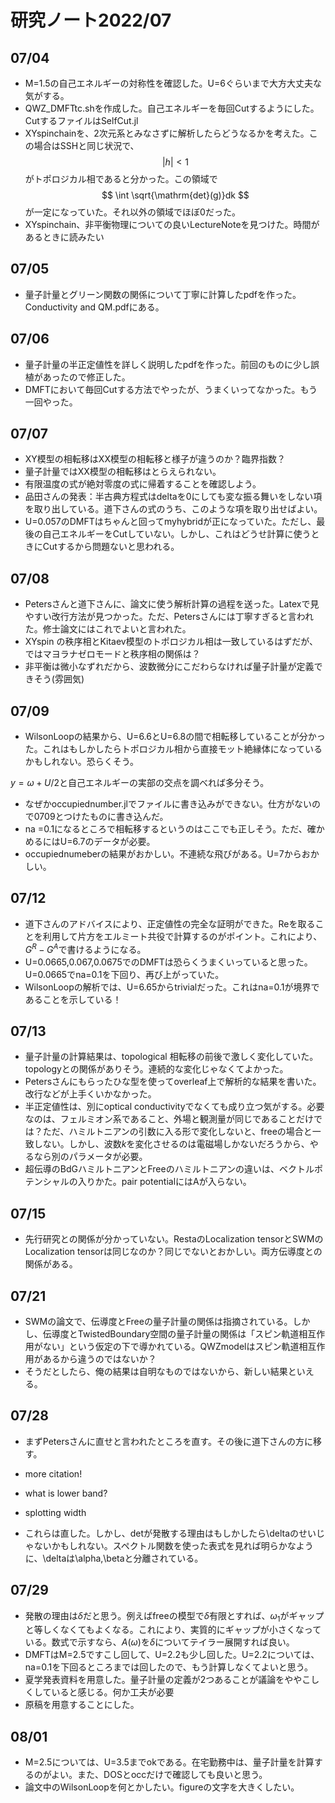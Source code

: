 # **研究ノート2022/07**

## **07/04**
- M=1.5の自己エネルギーの対称性を確認した。U=6ぐらいまで大方大丈夫な気がする。
- QWZ_DMFTtc.shを作成した。自己エネルギーを毎回Cutするようにした。CutするファイルはSelfCut.jl
- XYspinchainを、2次元系とみなさずに解析したらどうなるかを考えた。この場合はSSHと同じ状況で、
$$
|h| < 1
$$
がトポロジカル相であると分かった。この領域で
$$
\int \sqrt{\mathrm{det}(g)}dk
$$
が一定になっていた。それ以外の領域でほぼ0だった。
- XYspinchain、非平衡物理についての良いLectureNoteを見つけた。時間があるときに読みたい
## **07/05**
- 量子計量とグリーン関数の関係について丁寧に計算したpdfを作った。Conductivity and QM.pdfにある。
## **07/06**
- 量子計量の半正定値性を詳しく説明したpdfを作った。前回のものに少し誤植があったので修正した。
- DMFTにおいて毎回Cutする方法でやったが、うまくいってなかった。もう一回やった。

## **07/07**
- XY模型の相転移はXX模型の相転移と様子が違うのか？臨界指数？
- 量子計量ではXX模型の相転移はとらえられない。 
- 有限温度の式が絶対零度の式に帰着することを確認しよう。
- 品田さんの発表：半古典方程式はdeltaを0にしても変な振る舞いをしない項を取り出している。道下さんの式のうち、このような項を取り出せばよい。
- U=0.057のDMFTはちゃんと回ってmyhybridが正になっていた。ただし、最後の自己エネルギーをCutしていない。しかし、これはどうせ計算に使うときにCutするから問題ないと思われる。

## **07/08**
- Petersさんと道下さんに、論文に使う解析計算の過程を送った。Latexで見やすい改行方法が見つかった。ただ、Petersさんには丁寧すぎると言われた。修士論文にはこれでよいと言われた。
- XYspin の秩序相とKitaev模型のトポロジカル相は一致しているはずだが、ではマヨラナゼロモードと秩序相の関係は？
- 非平衡は微小なずれだから、波数微分にこだわらなければ量子計量が定義できそう(雰囲気)

## **07/09**
- WilsonLoopの結果から、U=6.6とU=6.8の間で相転移していることが分かった。これはもしかしたらトポロジカル相から直接モット絶縁体になっているかもしれない。恐らくそう。

$y = \omega + U/2$と自己エネルギーの実部の交点を調べれば多分そう。 
- なぜかoccupiednumber.jlでファイルに書き込みができない。仕方がないので0709とつけたものに書き込んだ。
- na =0.1になるところで相転移するというのはここでも正しそう。ただ、確かめるにはU=6.7のデータが必要。
- occupiednumeberの結果がおかしい。不連続な飛びがある。U=7からおかしい。

## **07/12**
- 道下さんのアドバイスにより、正定値性の完全な証明ができた。Reを取ることを利用して片方をエルミート共役で計算するのがポイント。これにより、$G^R-G^A$で書けるようになる。
- U=0.0665,0.067,0.0675でのDMFTは恐らくうまくいっていると思った。U=0.0665でna=0.1を下回り、再び上がっていた。
- WilsonLoopの解析では、U=6.65からtrivialだった。これはna=0.1が境界であることを示している！

## **07/13**
- 量子計量の計算結果は、topological 相転移の前後で激しく変化していた。topologyとの関係がありそう。連続的な変化じゃなくてよかった。
- Petersさんにもらったひな型を使ってoverleaf上で解析的な結果を書いた。改行などが上手くいかなかった。
- 半正定値性は、別にoptical conductivityでなくても成り立つ気がする。必要なのは、フェルミオン系であること、外場と観測量が同じであることだけでは？ただ、ハミルトニアンの引数に入る形で変化しないと、freeの場合と一致しない。しかし、波数$k$を変化させるのは電磁場しかないだろうから、やるなら別のパラメータが必要。
- 超伝導のBdGハミルトニアンとFreeのハミルトニアンの違いは、ベクトルポテンシャルの入りかた。pair potentialにはAが入らない。

## **07/15**

- 先行研究との関係が分かっていない。RestaのLocalization tensorとSWMのLocalization tensorは同じなのか？同じでないとおかしい。両方伝導度との関係がある。

## **07/21**

- SWMの論文で、伝導度とFreeの量子計量の関係は指摘されている。しかし、伝導度とTwistedBoundary空間の量子計量の関係は「スピン軌道相互作用がない」という仮定の下で導かれている。QWZmodelはスピン軌道相互作用があるから違うのではないか？
- そうだとしたら、俺の結果は自明なものではないから、新しい結果といえる。

## **07/28**
- まずPetersさんに直せと言われたところを直す。その後に道下さんの方に移す。
- more citation!
- what is lower band?
- splotting width

- これらは直した。しかし、detが発散する理由はもしかしたら\deltaのせいじゃないかもしれない。スペクトル関数を使った表式を見れば明らかなように、\deltaは\alpha,\betaと分離されている。

## **07/29**
- 発散の理由は$\delta$だと思う。例えばfreeの模型で$\delta$有限とすれば、$\omega_1$がギャップと等しくなくてもよくなる。これにより、実質的にギャップが小さくなっている。数式で示すなら、$A(\omega)$を$\delta$についてテイラー展開すれば良い。
- DMFTはM=2.5ですこし回して、U=2.2も少し回した。U=2.2については、na=0.1を下回るところまでは回したので、もう計算しなくてよいと思う。
- 夏学発表資料を用意した。量子計量の定義が2つあることが議論をややこしくしていると感じる。何か工夫が必要
- 原稿を用意することにした。

## **08/01**
- M=2.5については、U=3.5までokである。在宅勤務中は、量子計量を計算するのがよい。また、DOSとoccだけで確認しても良いと思う。
- 論文中のWilsonLoopを何とかしたい。figureの文字を大きくしたい。